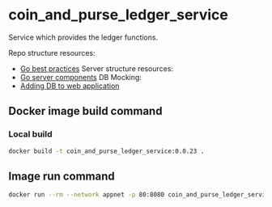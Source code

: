 # coin_and_purse_ledger_service
Service which provides the ledger functions.

Repo structure resources:
- [Go best practices](https://peter.bourgon.org/go-best-practices-2016/#repository-structure)
Server structure resources:
- [Go server components](https://medium.com/statuscode/how-i-write-go-http-services-after-seven-years-37c208122831)
DB Mocking:
- [Adding DB to web application](https://www.sohamkamani.com/blog/2017/10/18/golang-adding-database-to-web-application/)


## Docker image build command

### Local build
```Bash
docker build -t coin_and_purse_ledger_service:0.0.23 .
```

## Image run command

```Bash
docker run --rm --network appnet -p 80:8080 coin_and_purse_ledger_service:0.0.23
```
